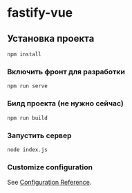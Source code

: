 # fastify-vue

## Установка проекта

```
npm install
```

### Включить фронт для разработки

```
npm run serve
```

### Билд проекта (не нужно сейчас)

```
npm run build
```

### Запустить сервер

```
node index.js
```

### Customize configuration

See [Configuration Reference](https://cli.vuejs.org/config/).
